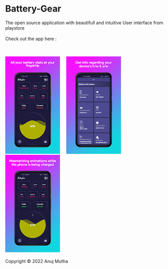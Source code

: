 
# Battery-Gear

The open source application with beautifull and intuitive User interface from playstore 
<br/><br/>Check out the app here : 

<br/><br/>![alt text](snapshots/1.jpeg)&nbsp;&nbsp;&nbsp;&nbsp;&nbsp;![alt text](snapshots/2.jpeg)&nbsp;&nbsp;&nbsp;&nbsp;&nbsp;![alt text](snapshots/3.jpeg)
<br/><br/>Copyright © 2022 Anuj Mutha
